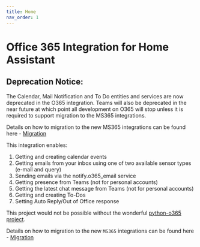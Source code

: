 ```yaml
---
title: Home
nav_order: 1
---
```


# Office 365 Integration for Home Assistant

## Deprecation Notice:
The Calendar, Mail Notification and To Do entities and services are now deprecated in the O365 integration. Teams will also be deprecated in the near future at which point all development on O365 will stop unless it is required to support migration to the MS365 integrations.

Details on how to migration to the new MS365 integrations can be found here - [Migration](https://rogerselwyn.github.io/O365-HomeAssistant/migration.html)

This integration enables:
1. Getting and creating calendar events
2. Getting emails from your inbox using one of two available sensor types (e-mail and query)
3. Sending emails via the notify.o365_email service
4. Getting presence from Teams (not for personal accounts)
5. Getting the latest chat message from Teams (not for personal accounts)
6. Getting and creating To-Dos
7. Setting Auto Reply/Out of Office response

This project would not be possible without the wonderful [python-o365 project](https://github.com/O365/python-o365).

Details on how to migration to the new `MS365` integrations can be found here - [Migration](migration.md)